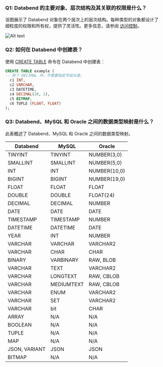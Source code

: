 ### Q1: Databend 的主要对象、层次结构及其关联的权限是什么？

该图展示了 Databend 对象在两个层次上的层次结构。每种类型的对象都设计了细粒度的权限和所有权，提供了灵活性。更多信息，请参阅 [访问控制](../56-security/access-control/index.md)。

![Alt text](/img/guides/faq1.png)

### Q2: 如何在 Databend 中创建表？

使用 [CREATE TABLE](/sql/sql-commands/ddl/table/ddl-create-table) 命令在 Databend 中创建表：

```sql title='示例:'
CREATE TABLE example (
-- 除了 DECIMAL 外，不需要指定字段长度。
  c1 INT,
  c2 VARCHAR,
  c3 DATETIME,
  c4 DECIMAL(20, 2),
  c5 BITMAP,
  c6 TUPLE (FLOAT, FLOAT)
);
```

### Q3: Databend、MySQL 和 Oracle 之间的数据类型映射是什么？

此表概述了 Databend、MySQL 和 Oracle 之间的数据类型映射。

| Databend      | MySQL      | Oracle       |
| ------------- | ---------- | ------------ |
| TINYINT       | TINYINT    | NUMBER(3,0)  |
| SMALLINT      | SMALLINT   | NUMBER(5,0)  |
| INT           | INT        | NUMBER(10,0) |
| BIGINT        | BIGINT     | NUMBER(19,0) |
| FLOAT         | FLOAT      | FLOAT        |
| DOUBLE        | DOUBLE     | FLOAT(24)    |
| DECIMAL       | DECIMAL    | NUMBER       |
| DATE          | DATE       | DATE         |
| TIMESTAMP     | TIMESTAMP  | NUMBER       |
| DATETIME      | DATETIME   | DATE         |
| YEAR          | INT        | NUMBER       |
| VARCHAR       | VARCHAR    | VARCHAR2     |
| VARCHAR       | CHAR       | CHAR         |
| BINARY        | VARBINARY  | RAW, BLOB    |
| VARCHAR       | TEXT       | VARCHAR2     |
| VARCHAR       | LONGTEXT   | RAW, CBLOB   |
| VARCHAR       | MEDIUMTEXT | RAW, CBLOB   |
| VARCHAR       | ENUM       | VARCHAR2     |
| VARCHAR       | SET        | VARCHAR2     |
| VARCHAR       | bit        | CHAR         |
| ARRAY         | N/A        | N/A          |
| BOOLEAN       | N/A        | N/A          |
| TUPLE         | N/A        | N/A          |
| MAP           | N/A        | N/A          |
| JSON, VARIANT | JSON       | JSON         |
| BITMAP        | N/A        | N/A          |